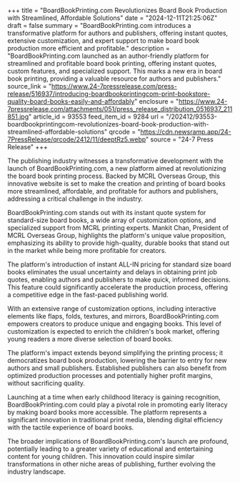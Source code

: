 +++
title = "BoardBookPrinting.com Revolutionizes Board Book Production with Streamlined, Affordable Solutions"
date = "2024-12-11T21:25:06Z"
draft = false
summary = "BoardBookPrinting.com introduces a transformative platform for authors and publishers, offering instant quotes, extensive customization, and expert support to make board book production more efficient and profitable."
description = "BoardBookPrinting.com launched as an author-friendly platform for streamlined and profitable board book printing, offering instant quotes, custom features, and specialized support. This marks a new era in board book printing, providing a valuable resource for authors and publishers."
source_link = "https://www.24-7pressrelease.com/press-release/516937/introducing-boardbookprintingcom-print-bookstore-quality-board-books-easily-and-affordably"
enclosure = "https://www.24-7pressrelease.com/attachments/051/press_release_distribution_0516937_211851.jpg"
article_id = 93553
feed_item_id = 9284
url = "/202412/93553-boardbookprintingcom-revolutionizes-board-book-production-with-streamlined-affordable-solutions"
qrcode = "https://cdn.newsramp.app/24-7PressRelease/qrcode/2412/11/deeptRz5.webp"
source = "24-7 Press Release"
+++

<p>The publishing industry witnesses a transformative development with the launch of BoardBookPrinting.com, a new platform aimed at revolutionizing the board book printing process. Backed by MCRL Overseas Group, this innovative website is set to make the creation and printing of board books more streamlined, affordable, and profitable for authors and publishers, addressing a critical challenge in the industry.</p><p>BoardBookPrinting.com stands out with its instant quote system for standard-size board books, a wide array of customization options, and specialized support from MCRL printing experts. Mankit Chan, President of MCRL Overseas Group, highlights the platform's unique value proposition, emphasizing its ability to provide high-quality, durable books that stand out in the market while being more profitable for creators.</p><p>The platform's introduction of instant ALL-IN pricing for standard size board books eliminates the usual uncertainty and delays in obtaining print job quotes, enabling authors and publishers to make quick, informed decisions. This feature could significantly accelerate the production process, offering a competitive edge in the fast-paced publishing world.</p><p>With an extensive range of customization options, including interactive elements like flaps, folds, textures, and mirrors, BoardBookPrinting.com empowers creators to produce unique and engaging books. This level of customization is expected to enrich the children's book market, offering young readers a more diverse selection of board books.</p><p>The platform's impact extends beyond simplifying the printing process; it democratizes board book production, lowering the barrier to entry for new authors and small publishers. Established publishers can also benefit from optimized production processes and potentially higher profit margins, without sacrificing quality.</p><p>Launching at a time when early childhood literacy is gaining recognition, BoardBookPrinting.com could play a pivotal role in promoting early literacy by making board books more accessible. The platform represents a significant innovation in traditional print media, blending digital efficiency with the tactile experience of board books.</p><p>The broader implications of BoardBookPrinting.com's launch are profound, potentially leading to a greater variety of educational and entertaining content for young children. This innovation could inspire similar transformations in other niche areas of publishing, further evolving the industry landscape.</p>